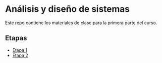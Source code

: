 # Análisis y diseño de sistemas

Este repo contiene los materiales de clase para la primera parte del curso.

## Etapas

- [Etapa 1](./etapa-1/)
- [Etapa 2](./etapa-2/)
